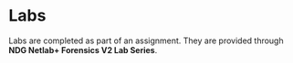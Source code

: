 # Labs

Labs are completed as part of an assignment. They are provided through **NDG Netlab+ Forensics V2 Lab Series**.
